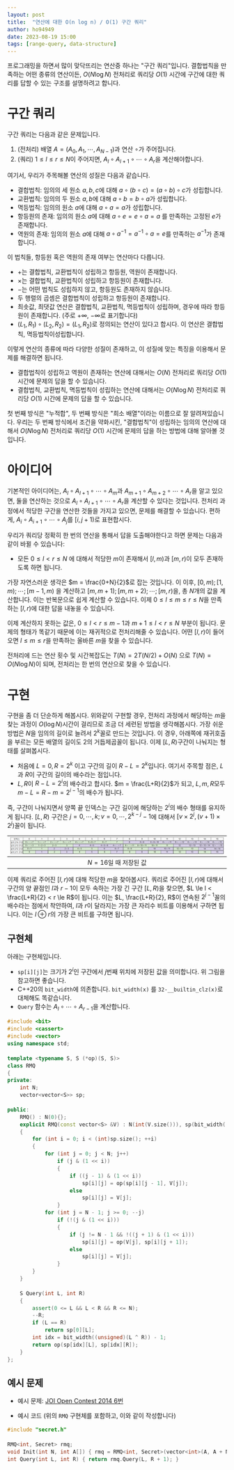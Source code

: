 ```yaml
---
layout: post
title:  "연산에 대한 O(n log n) / O(1) 구간 쿼리"
author: ho94949
date: 2023-08-19 15:00
tags: [range-query, data-structure]
---
```


프로그래밍을 하면서 많이 맞닥뜨리는 연산중 하나는 "구간 쿼리"입니다. 결합법칙을 만족하는 어떤 종류의 연산이든, $O(N \log N)$ 전처리로 쿼리당 $O(1)$ 시간에 구간에 대한 쿼리를 답할 수 있는 구조를 설명하려고 합니다.

# 구간 쿼리

구간 쿼리는 다음과 같은 문제입니다.

1. (전처리) 배열 $A = (A_0, A_1, \cdots, A_{N-1})$과 연산 $\circ$가 주어집니다. 
2. (쿼리) $1 \le l \le r \le N$이 주어지면, $A_l \circ A_{l+1} \circ \cdots \circ A_r$을 계산해야합니다.

여기서, 우리가 주목해볼 연산의 성질은 다음과 같습니다.

- 결합법칙: 임의의 세 원소 $a, b, c$에 대해 $a \circ (b \circ c) = (a \circ b) \circ c$가 성립합니다.
- 교환법칙: 임의의 두 원소 $a, b$에 대해 $a \circ b = b \circ a$가 성립합니다.
- 멱등법칙: 임의의 원소 $a$에 대해 $a \circ a = a$가 성립합니다.
- 항등원의 존재: 임의의 원소 $a$에 대해 $a \circ e = e \circ a = a$ 를 만족하는 고정된 $e$가 존재합니다.
- 역원의 존재: 임의의 원소 $a$에 대해 $a \circ a^{-1} = a^{-1} \circ a = e$를 만족하는 $a^{-1}$가 존재합니다.

이 법칙들, 항등원 혹은 역원의 존재 여부는 연산마다 다릅니다.

- $+$는 결합법칙, 교환법칙이 성립하고 항등원, 역원이 존재합니다.
- $\times$는 결합법칙, 교환법칙이 성립하고 항등원이 존재합니다.
- $-$는 어떤 법칙도 성립하지 않고, 항등원도 존재하지 않습니다.
- 두 행렬의 곱셈은 결합법칙이 성립하고 항등원이 존재합니다.
- 최솟값, 최댓값 연산은 결합법칙, 교환법칙, 멱등법칙이 성립하며, 경우에 따라 항등원이 존재합니다. (주로 $+\infty$, $-\infty$로 표기합니다)
- $(L_1, R_1) \circ (L_2, R_2) = (L_1, R_2)$로 정의되는 연산이 있다고 합시다. 이 연산은 결합법칙, 멱등법칙이성립합니다.

이렇게 연산의 종류에 따라 다양한 성질이 존재하고, 이 성질에 맞는 특징을 이용해서 문제를 해결하면 됩니다.

- 결합법칙이 성립하고 역원이 존재하는 연산에 대해서는 $O(N)$ 전처리로 쿼리당 $O(1)$ 시간에 문제의 답을 할 수 있습니다.
- 결합법칙, 교환법칙, 멱등법칙이 성립하는 연산에 대해서는 $O(N \log N)$ 전처리로 쿼리당 $O(1)$ 시간에 문제의 답을 할 수 있습니다.

첫 번째 방식은 "누적합", 두 번째 방식은 "희소 배열"이라는 이름으로 잘 알려져있습니다. 우리는 두 번째 방식에서 조건을 약화시킨, "결합법칙"이 성립하는 임의의 연산에 대해서 $O(N \log N)$ 전처리로 쿼리당 $O(1)$ 시간에 문제의 답을 하는 방법에 대해 알아볼 것입니다.

# 아이디어

기본적인 아이디어는, $A_l \circ A_{l+1} \circ \cdots \circ A_m$과 $A_{m+1} \circ A_{m+2} \circ \cdots \circ A_r$을 알고 있으면, 둘을 연산하는 것으로 $A_l \circ A_{l+1} \circ \cdots \circ A_r$을 계산할 수 있다는 것입니다. 전처리 과정에서 적당한 구간을 연산한 것들을 가지고 있으면, 문제를 해결할 수 있습니다. 편하게, $A_i \circ A_{i+1} \circ \cdots \circ A_j$를 $[i, j+1)$로 표현합시다. 

우리가 쿼리당 정확히 한 번의 연산을 통해서 답을 도출해야한다고 하면 문제는 다음과 같이 바뀔 수 있습니다:

- 모든 $0 \le l < r \le N$ 에 대해서 적당한 $m$이 존재해서 $[l, m)$과 $[m, r)$이 모두 존재하도록 하면 됩니다.

가장 자연스러운 생각은 $m = \frac{0+N}{2}$로 잡는 것입니다. 이 이후, $[0, m); [1, m); \cdots; [m-1, m)$ 을 계산하고 $[m, m+1); [m, m+2); \cdots; [m, r)$을, 총 $N$개의 값을 계산합니다. 이는 반복문으로 쉽게 계산할 수 있습니다. 이제 $0 \le l \le m \le r \le N$을 만족하는 $[l, r)$에 대한 답을 내놓을 수 있습니다.

이제 계산하지 못하는 값은, $0 \le l < r \le m-1$과 $m+1 \le l < r \le N$ 부분이 됩니다. 문제의 형태가 똑같기 때문에 이는 재귀적으로 전처리해줄 수 있습니다. 어떤 $[l, r)$이 들어오면 $l \le m \le r$을 만족하는 올바른 $m$을 찾을 수 있습니다.

전처리에 드는 연산 횟수 및 시간복잡도는 $T(N) = 2T(N/2) + O(N)$ 으로 $T(N) = O(N \log N)$이 되며, 전처리는 한 번의 연산으로 찾을 수 있습니다.

# 구현

구현을 좀 더 단순하게 해봅시다. 위와같이 구현할 경우, 전처리 과정에서 해당하는 $m$을 찾는 과정이 $O(\log N)$시간이 걸리므로 조금 더 세련된 방법을 생각해봅시다. 가장 쉬운 방법은 $N$을 임의의 길이로 늘려서 $2^k$꼴로 만드는 것입니다. 이 경우, 아래쪽에 재귀호출을 부르는 모든 배열의 길이도 $2$의 거듭제곱꼴이 됩니다. 이제 $[L, R)$구간이 나눠지는 형태를 살펴봅시다.

- 처음에 $L = 0, R = 2^k$ 이고 구간의 길이 $R-L = 2^k$입니다. 여기서 주목할 점은, $L$과 $R$이 구간의 길이의 배수라는 점입니다.
- $L, R$이 $R-L = 2^i$의 배수라고 합시다. $m = \frac{L+R}{2}$가 되고, $L, m, R$모두 $m-L = R-m = 2^{i-1}$의 배수가 됩니다.

즉, 구간이 나눠지면서 양쪽 끝 인덱스는 구간 길이에 해당하는 $2^i$의 배수 형태를 유지하게 됩니다. $[L, R)$ 구간은 $j = 0, \cdots, k; v = 0, \cdots, 2^{k-j}-1$에 대해서 $[v \times 2^j, (v+1) \times 2^j)$꼴이 됩니다.

| ![](/assets/images/HYEA/rmq/img1.png) |
| :-----------------------------------: |
|         $N=16$일 때 저장된 값         |

이제 쿼리로 주어진 $[l, r)$에 대해 적당한 $m$을 찾아봅시다. 쿼리로 주어진 $[l, r)$에 대해서 구간의 양 끝점인 $l$과 $r-1$이 모두 속하는 가장 긴 구간 $[L, R)$을 찾으면, $L \le l < \frac{L+R}{2} < r \le R$이 됩니다. 이는 $L, \frac{L+R}{2}, R$이 연속된 $2^{j-1}$꼴의 배수라는 점에서 착안하여, $l$과 $r$이 달라지는 가장 큰 자리수 비트를 이용해서 구하면 됩니다. 이는 $l \oplus r$의 가장 큰 비트를 구하면 됩니다.

## 구현체

아래는 구현체입니다.

- `sp[i][j]`는 크기가 $2^i$인 구간에서 $j$번째 위치에 저장된 값을 의미합니다. 위 그림을 참고하면 좋습니다.
- C++20의 `bit_width`에 의존합니다. `bit_width(x)` 를 `32-__builtin_clz(x)`로 대체해도 똑같습니다. 
- `Query` 함수는 $A_l \circ \cdots \circ A_{r-1}$을 계산합니다.

```cpp
#include <bit>
#include <cassert>
#include <vector>
using namespace std;
 
template <typename S, S (*op)(S, S)>
class RMQ
{
private:
    int N;
    vector<vector<S>> sp;
 
public:
    RMQ() : N(0){};
    explicit RMQ(const vector<S> &V) : N(int(V.size())), sp(bit_width((unsigned)max(N - 1, 1)), vector<S>(N))
    {
        for (int i = 0; i < (int)sp.size(); ++i)
        {
            for (int j = 0; j < N; j++)
                if (j & (1 << i))
                {
                    if ((j - 1) & (1 << i))
                        sp[i][j] = op(sp[i][j - 1], V[j]);
                    else
                        sp[i][j] = V[j];
                }
            for (int j = N - 1; j >= 0; --j)
                if (!(j & (1 << i)))
                {
                    if (j != N - 1 && !((j + 1) & (1 << i)))
                        sp[i][j] = op(V[j], sp[i][j + 1]);
                    else
                        sp[i][j] = V[j];
                }
        }
    }
 
    S Query(int L, int R)
    {
        assert(0 <= L && L < R && R <= N);
        --R;
        if (L == R)
            return sp[0][L];
        int idx = bit_width((unsigned)(L ^ R)) - 1;
        return op(sp[idx][L], sp[idx][R]);
    }
};
```

## 예시 문제

- 예시 문제: [JOI Open Contest 2014 6번](https://www.acmicpc.net/problem/21829)

- 예시 코드 (위의 `RMQ` 구현체를 포함하고, 이와 같이 작성합니다)

```cpp
#include "secret.h"

RMQ<int, Secret> rmq;
void Init(int N, int A[]) { rmq = RMQ<int, Secret>(vector<int>(A, A + N)); }
int Query(int L, int R) { return rmq.Query(L, R + 1); }
```